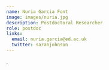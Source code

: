 ```yaml
---
name: Nuria Garcia Font
image: images/nuria.jpg
description: Postdoctoral Researcher
role: postdoc
links:
  email: nuria.garcia@ed.ac.uk
  twitter: sarahjohnson
---
```


.
